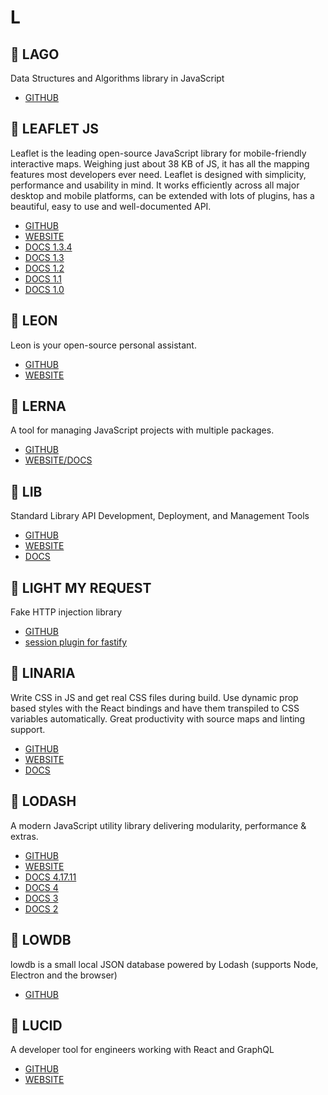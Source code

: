 # L

## :rocket: LAGO

Data Structures and Algorithms library in JavaScript

* [GITHUB](https://github.com/yangshun/lago)

## :rocket: LEAFLET JS

Leaflet is the leading open-source JavaScript library for mobile-friendly interactive maps. Weighing just about 38 KB of JS, it has all the mapping features most developers ever need. Leaflet is designed with simplicity, performance and usability in mind. It works efficiently across all major desktop and mobile platforms, can be extended with lots of plugins, has a beautiful, easy to use and well-documented API.

* [GITHUB](https://github.com/Leaflet/Leaflet)
* [WEBSITE](https://leafletjs.com/)
* [DOCS 1.3.4](https://leafletjs.com/reference-1.3.4.html)
* [DOCS 1.3](https://devdocs.io/leaflet~1.3/)
* [DOCS 1.2](https://devdocs.io/leaflet~1.2/)
* [DOCS 1.1](https://devdocs.io/leaflet~1.1/)
* [DOCS 1.0](https://devdocs.io/leaflet~1.0/)

## :rocket: LEON

Leon is your open-source personal assistant.

* [GITHUB](https://github.com/leon-ai/leon)
* [WEBSITE](https://getleon.ai/)

## :rocket: LERNA

A tool for managing JavaScript projects with multiple packages.

* [GITHUB](https://github.com/lerna/lerna)
* [WEBSITE/DOCS](https://lernajs.io/)

## :rocket: LIB

Standard Library API Development, Deployment, and Management Tools

* [GITHUB](https://github.com/stdlib/lib)
* [WEBSITE](https://stdlib.com/)
* [DOCS](https://docs.stdlib.com/#introduction)

## :rocket: LIGHT MY REQUEST

Fake HTTP injection library

* [GITHUB](https://github.com/fastify/light-my-request)
* [session plugin for fastify](https://github.com/SerayaEryn/fastify-session)

## :rocket: LINARIA

Write CSS in JS and get real CSS files during build. Use dynamic prop based styles with the React bindings and have them transpiled to CSS variables automatically. Great productivity with source maps and linting support.

* [GITHUB](https://github.com/callstack/linaria)
* [WEBSITE](https://linaria.now.sh/)
* [DOCS](https://github.com/callstack/linaria/tree/master/docs)

## :rocket: LODASH

A modern JavaScript utility library delivering modularity, performance & extras.

* [GITHUB](https://github.com/lodash/lodash/)
* [WEBSITE](https://lodash.com/)
* [DOCS 4.17.11](https://lodash.com/docs/4.17.11)
* [DOCS 4](https://devdocs.io/lodash~4/)
* [DOCS 3](https://devdocs.io/lodash~3/)
* [DOCS 2](https://devdocs.io/lodash~2/)

## :rocket: LOWDB

lowdb is a small local JSON database powered by Lodash (supports Node, Electron and the browser)

* [GITHUB](https://github.com/typicode/lowdb)

## :rocket: LUCID

A developer tool for engineers working with React and GraphQL

* [GITHUB](https://github.com/Gossamer-React/Lucid)
* [WEBSITE](https://reactlucid.io/)